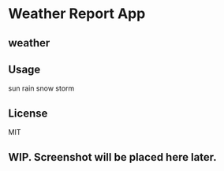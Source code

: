 # Weather Report App
## weather

## Usage
sun
rain
snow
storm

## License
MIT

## WIP. Screenshot will be placed here later.
